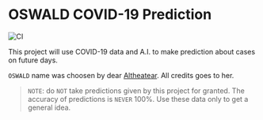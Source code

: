 # OSWALD COVID-19 Prediction

![CI](https://github.com/ElhamAryanpur/oswald/workflows/CI/badge.svg)

This project will use COVID-19 data and A.I. to make prediction about cases on future days.

`OSWALD` name was choosen by dear [Altheatear](https://www.reddit.com/user/Altheatear/). All credits goes to her.

> `NOTE`: do `NOT` take predictions given by this project for granted. The accuracy of predictions is `NEVER` 100%. Use these data only to get a general idea.
